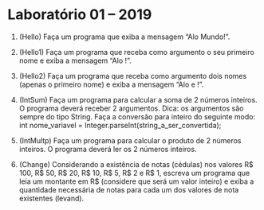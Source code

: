 Laboratório 01 – 2019
=====================

1. (Hello) Faça um programa que exiba a mensagem “Alo Mundo!”.

2. (Hello1) Faça um programa que receba como argumento o seu primeiro nome e exiba a mensagem “Alo <seu nome>!”.

3. (Hello2) Faça um programa que receba como argumento dois nomes (apenas o primeiro nome) e exiba a mensagem “Alo <nome1> e <nome2>!”.

4. (IntSum) Faça um programa para calcular a soma de 2 números inteiros. O programa deverá receber 2 argumentos.
    Dica: os argumentos são sempre do tipo String. Faça a conversão para inteiro do seguinte modo:
        int nome_variavel = Integer.parseInt(string_a_ser_convertida);
        
5. (IntMultp) Faça um programa para calcular o produto de 2 números inteiros. O programa deverá ler os 2 números inteiros.

6. (Change) Considerando a existência de notas (cédulas) nos valores R$ 100, R$ 50, R$ 20, R$ 10, R$ 5, R$ 2 e R$ 1, escreva um programa que 
  leia um montante em R$ (considere que será um valor inteiro) e exiba a quantidade necessária de notas para cada um dos valores de 
  nota existentes (levand).
